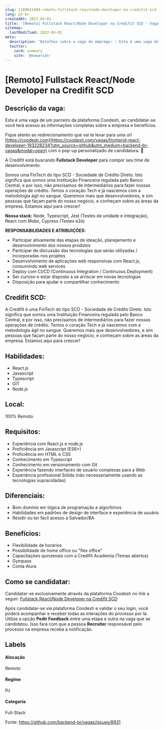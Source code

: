```yaml
---
slug: 1189831409-remoto-fullstack-reactnode-developer-na-credifit-scd
lang: pt-br
createdAt: 2022-04-01
title: '[Remoto] Fullstack React/Node Developer na Credifit SCD - Vaga de Emprego'
sitemap:
  lastModified: 2022-04-01
meta:
  description: 'Detalhes sobre a vaga de emprego: : Esta é uma vaga de um parceiro da plataforma Coodesh, ao candidatar-se você terá acesso as informações completas sobre a empresa e benefícios.  Fique atento ao redirecionamento que vai te levar para uma url [https://coodesh.com](https://coodesh.com/vagas/frontend-react-developer-193228234?utm_source=github&utm_medium=backend-br-vagas&modal=open) com o pop-up personalizado de candidatura. 👋 <p>A Credifit está buscando <strong>Fullstack Developer</strong> para compor seu time de desenvolvimento.</p> <p>Somos uma FinTech do tipo SCD - Sociedade de Crédito Direto. Isto significa que somos uma Instituição Financeira regulada pelo Banco Central, e por isso, não precisamos de intermediários para fazer nossas operações de crédito. Temos o coração Tech e já nascemos com a metodologia ágil no sangue. Queremos mais que desenvolvedores, e sim pessoas que façam parte do nosso negócio, e conheçam sobre as áreas da empresa. Estamos aqui para crescer!</p> <p><strong>Nossa stack:</strong> Node, Typescript, Jest (Testes de unidade e integração), React com Mobx, Cypress (Testes e2e)</p> <p><strong>RESPONSABILIDADES E ATRIBUIÇÕES:</strong></p> <ul> <li>Participar ativamente das etapas de ideação, planejamento e desenvolvimento dos nossos produtos</li> <li>Participar de discussão das tecnologias que serão utilizadas / incorporadas nos projetos</li> <li>Desenvolvimento de aplicações web responsivas com React.js, consumindo web services</li> <li>Deploy com CI/CD (Continuous Integration / Continuous Deployment)</li> <li>Ser curioso e estar disposto a se arriscar em novas tecnologias</li> <li>Disposição para ajudar e compartilhar conhecimento</li> </ul>'
  twitter:
    card: summary
    site: '@nawarian'
---
```


# [Remoto] Fullstack React/Node Developer na Credifit SCD

## Descrição da vaga: 
Esta é uma vaga de um parceiro da plataforma Coodesh, ao candidatar-se você terá acesso as informações completas sobre a empresa e benefícios.


Fique atento ao redirecionamento que vai te levar para uma url [https://coodesh.com](https://coodesh.com/vagas/frontend-react-developer-193228234?utm_source=github&utm_medium=backend-br-vagas&modal=open) com o pop-up personalizado de candidatura. 👋
<p>A Credifit está buscando <strong>Fullstack Developer</strong> para compor seu time de desenvolvimento.</p>
<p>Somos uma FinTech do tipo SCD - Sociedade de Crédito Direto. Isto significa que somos uma Instituição Financeira regulada pelo Banco Central, e por isso, não precisamos de intermediários para fazer nossas operações de crédito. Temos o coração Tech e já nascemos com a metodologia ágil no sangue. Queremos mais que desenvolvedores, e sim pessoas que façam parte do nosso negócio, e conheçam sobre as áreas da empresa. Estamos aqui para crescer!</p>
<p><strong>Nossa stack:</strong> Node, Typescript, Jest (Testes de unidade e integração), React com Mobx, Cypress (Testes e2e)</p>
<p><strong>RESPONSABILIDADES E ATRIBUIÇÕES:</strong></p>
<ul>
<li>Participar ativamente das etapas de ideação, planejamento e desenvolvimento dos nossos produtos</li>
<li>Participar de discussão das tecnologias que serão utilizadas / incorporadas nos projetos</li>
<li>Desenvolvimento de aplicações web responsivas com React.js, consumindo web services</li>
<li>Deploy com CI/CD (Continuous Integration / Continuous Deployment)</li>
<li>Ser curioso e estar disposto a se arriscar em novas tecnologias</li>
<li>Disposição para ajudar e compartilhar conhecimento</li>
</ul>

## Credifit SCD: 
 <p>A Credifit é uma FinTech do tipo SCD - Sociedade de Crédito Direto. Isto significa que somos uma Instituição Financeira regulada pelo Banco Central, e por isso, não precisamos de intermediários para fazer nossas operações de crédito. Temos o coração Tech e já nascemos com a metodologia ágil no sangue. Queremos mais que desenvolvedores, e sim pessoas que façam parte do nosso negócio, e conheçam sobre as áreas da empresa. Estamos aqui para crescer!</p>
</p>

 ## Habilidades: 
 - React.js 
- Javascript 
- Typescript 
- GIT 
- Node.js
## Local: 
 100% Remoto
## Requisitos: 
 - Experiência com React.js e node.js 
- Proficiência em Javascript (ES6+) 
- Proficiência em HTML e CSS 
- Conhecimento em Typescript 
- Conhecimento em versionamento com Git 
- Experiência fazendo interfaces de usuário complexas para a Web 
- Experiência profissional Sólida (não necessariamente usando as tecnologias supracidadas)
## Diferenciais: 
 - Bom domínio em lógica de programação e algorítimos 
- Habilidades em padrões de design de interface e experiência de usuário 
- Residir ou ter fácil acesso a Salvador/BA
## Benefícios: 
 - Flexibilidade de horários 
- Possibilidade de home office ou "flex office" 
- Capacitações quinzenais com a Credifit Academia (Temas abertos) 
- Gympass 
- Conta Alura
## Como se candidatar:
Candidatar-se exclusivamente através da plataforma Coodesh no link a seguir: [Fullstack React/Node Developer na Credifit SCD](https://coodesh.com/vagas/frontend-react-developer-193228234?utm_source=github&utm_medium=backend-br-vagas&modal=open)


Após candidatar-se via plataforma Coodesh e validar o seu login, você poderá acompanhar e receber todas as interações do processo por lá. Utilize a opção **Pedir Feedback** entre uma etapa e outra na vaga que se candidatou. Isso fará com que a pessoa **Recruiter** responsável pelo processo na empresa receba a notificação.
## Labels
#### Alocação
Remoto
#### Regime
PJ
#### Categoria
Full-Stack

Fonte: https://github.com/backend-br/vagas/issues/8931